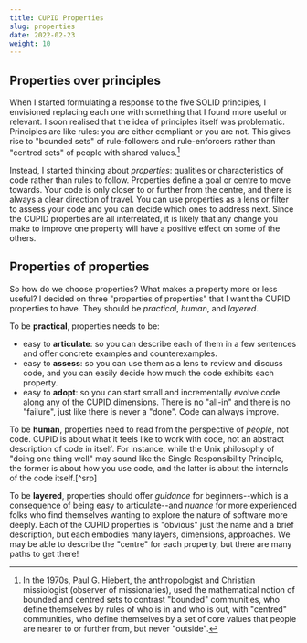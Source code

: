 ```yaml
---
title: CUPID Properties
slug: properties
date: 2022-02-23
weight: 10
---
```


## Properties over principles

When I started formulating a response to the five SOLID principles, I envisioned replacing each one with something that I found more useful or relevant. I soon realised that the idea of principles itself was problematic. Principles are like rules: you are either compliant or you are not. This gives rise to "bounded sets" of rule-followers and rule-enforcers rather than "centred sets" of people with shared values.[^hiebert]

Instead, I started thinking about *properties*: qualities or characteristics of code rather than rules to follow. Properties define a goal or centre to move towards. Your code is only closer to or further from the centre, and there is always a clear direction of travel. You can use properties as a lens or filter to assess your code and you can decide which ones to address next. Since the CUPID properties are all interrelated, it is likely that any change you make to improve one property will have a positive effect on some of the others.

## Properties of properties

So how do we choose properties? What makes a property more or less useful? I decided on three "properties of properties" that I want the CUPID properties to have. They should be *practical*, *human*, and *layered*.

To be **practical**, properties needs to be:

- easy to **articulate**: so you can describe each of them in a few sentences and offer concrete examples and counterexamples.
- easy to **assess**: so you can use them as a lens to review and discuss code, and you can easily decide how much the code exhibits each property.
- easy to **adopt**: so you can start small and incrementally evolve code along any of the CUPID dimensions. There is no "all-in" and there is no "failure", just like there is never a "done". Code can always improve.

To be **human**, properties need to read from the perspective of *people*, not code. CUPID is about what it feels like to work with code, not an abstract description of code in itself. For instance, while the Unix philosophy of "doing one thing well" may sound like the Single Responsibility Principle, the former is about how you use code, and the latter is about the internals of the code itself.[^srp]

To be **layered**, properties should offer *guidance* for beginners--which is a consequence of being easy to articulate--and *nuance* for more experienced folks who find themselves wanting to explore the nature of software more deeply. Each of the CUPID properties is "obvious" just the name and a brief description, but each embodies many layers, dimensions, approaches. We may be able to describe the "centre" for each property, but there are many paths to get there!

[^hiebert]: In the 1970s, Paul G. Hiebert, the anthropologist and Christian missiologist (observer of missionaries), used the mathematical notion of bounded and centred sets to contrast "bounded" communities, who define themselves by rules of who is in and who is out, with "centred" communities, who define themselves by a set of core values that people are nearer to or further from, but never "outside".
